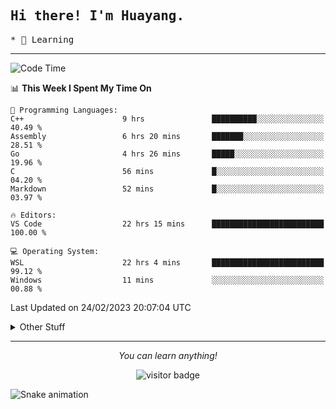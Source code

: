 <h2>
    <samp>Hi there! I'm Huayang.</samp>
</h2>
<p>
    <samp>
        * 🧐 Learning
    </samp>
</p>



<hr>


<!--START_SECTION:waka-->
![Code Time](http://img.shields.io/badge/Code%20Time-453%20hrs%2054%20mins-blue)

📊 **This Week I Spent My Time On** 

```text
💬 Programming Languages: 
C++                      9 hrs               ██████████░░░░░░░░░░░░░░░   40.49 % 
Assembly                 6 hrs 20 mins       ███████░░░░░░░░░░░░░░░░░░   28.51 % 
Go                       4 hrs 26 mins       █████░░░░░░░░░░░░░░░░░░░░   19.96 % 
C                        56 mins             █░░░░░░░░░░░░░░░░░░░░░░░░   04.20 % 
Markdown                 52 mins             █░░░░░░░░░░░░░░░░░░░░░░░░   03.97 % 

🔥 Editors: 
VS Code                  22 hrs 15 mins      █████████████████████████   100.00 % 

💻 Operating System: 
WSL                      22 hrs 4 mins       █████████████████████████   99.12 % 
Windows                  11 mins             ░░░░░░░░░░░░░░░░░░░░░░░░░   00.88 % 
```


 Last Updated on 24/02/2023 20:07:04 UTC
<!--END_SECTION:waka-->


<details>
  <summary>Other Stuff</summary>
  <br />
<!--   
  <p align="left">
    <img height="180em" src="https://github-readme-streak-stats.herokuapp.com/?user=GuillaumeFalourd" />
    
  </p> -->

  * 🏆 Some GitHub statistical reports:
  
  <img width="100%" src="https://github-profile-trophy.vercel.app/?username=xmchxup&column=7">
  <p align="left">  
    <img height="180em" src="https://github-readme-stats.vercel.app/api?username=xmchxup&hide_border=true&show_icons=true&include_all_commits=true&bg_color=0,EC6C6C,FFD479,FFFC79,73FA79&theme=graywhite&locale=en" />
    <img height="180em" src="https://github-readme-stats.vercel.app/api/top-langs/?username=xmchxup&hide=css,scss,html&langs_count=8&hide_border=true&layout=compact&bg_color=0,73FA79,73FDFF,D783FF&theme=graywhite&locale=en" />
  </p>
  
  <img width="100%" src="https://github-profile-summary-cards.vercel.app/api/cards/profile-details?username=xmchxup&theme=github" />
 
</a>
</details>
<hr>
<p align="center">
    <i>You can learn anything!</i>
    <p align="center">
        <img src="https://visitor-badge.laobi.icu/badge?page_id=xmchxup" alt="visitor badge"/>       
    </p>
</p>

![Snake animation](https://github.com/XmchxUp/XmchxUp/blob/output/github-contribution-grid-snake.gif)


